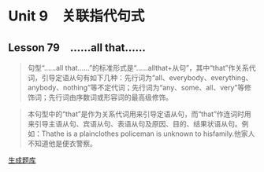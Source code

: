﻿ # Unit 9　关联指代句式
 ## Lesson 79　……all that……
 
> 句型“……all that……”的标准形式是“……allthat+从句”，其中“that”作关系代词，引导定语从句有如下几种：先行词为“all、everybody、everything、anybody、nothing”等不定代词；先行词为“any、some、all、very”等修饰词；先行词由序数词或形容词的最高级修饰。

> 本句型中的“that”是作为关系代词用来引导定语从句，而“that”作连词时用来引导主语从句、宾语从句、表语从句及原因、目的、结果状语从句。例如：Thathe is a plainclothes policeman is unknown to hisfamily.他家人不知道他是便衣警察。


 [生成题库](./question/f079.json)